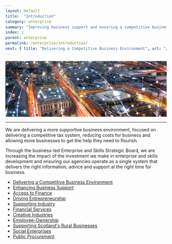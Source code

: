 ```yaml
---
layout: default
title:  "Introduction"
category: enterprise
summary: "Improving business support and ensuring a competitive business environment."
index: 1
parent: enterprise
permalink: /enterprise/introduction/
next: { title: "Delivering a Competitive Business Environment", url: "/enterprise/competitive-business-environment/" }
---
```


![A city from above](/assets/images/pageimages/enterprise.jpg)
<br>
<hr>

We are delivering a more supportive business environment, focused on delivering a competitive tax system, reducing costs for business and allowing more businesses to get the help they need to flourish.  

Through the business-led Enterprise and Skills Strategic Board, we are increasing the impact of the investment we make in enterprise and skills development and ensuring our agencies operate as a single system that delivers the right information, advice and support at the right time for business.


* [Delivering a Competitive Business Environment](/enterprise/competitive-business-environment/)
* [Enhancing Business Support](/enterprise/enhancing-business-support/)
* [Access to Finance](/enterprise/access-to-finance/)
* [Driving Entrepreneurship](/enterprise/driving-entrepreneurship/)
* [Supporting Industry](/enterprise/supporting-industry/)
* [Financial Services](/enterprise/financial-services/)
* [Creative Industries](/enterprise/creative-industries/)
* [Employee-Ownership](/enterprise/employee-ownership/)
* [Supporting Scotland's Rural Businesses](/enterprise/supporting-rural-businesses/)
* [Social Enterprises](/enterprise/social-enterprises/)
* [Public Procurement](/enterprise/public-procurement/)
